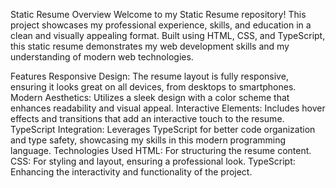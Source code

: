Static Resume
Overview
Welcome to my Static Resume repository! This project showcases my professional experience, skills, and education in a clean and visually appealing format. Built using HTML, CSS, and TypeScript, this static resume demonstrates my web development skills and my understanding of modern web technologies.

Features
Responsive Design: The resume layout is fully responsive, ensuring it looks great on all devices, from desktops to smartphones.
Modern Aesthetics: Utilizes a sleek design with a color scheme that enhances readability and visual appeal.
Interactive Elements: Includes hover effects and transitions that add an interactive touch to the resume.
TypeScript Integration: Leverages TypeScript for better code organization and type safety, showcasing my skills in this modern programming language.
Technologies Used
HTML: For structuring the resume content.
CSS: For styling and layout, ensuring a professional look.
TypeScript: Enhancing the interactivity and functionality of the project.
